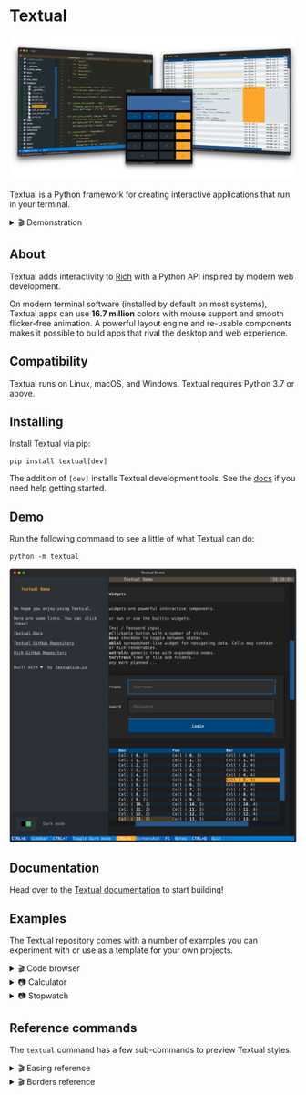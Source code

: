 # Textual

![Textual splash image](https://raw.githubusercontent.com/Textualize/textual/main/imgs/textual.png)

Textual is a Python framework for creating interactive applications that run in your terminal.

<details>  
  <summary> 🎬 Demonstration </summary>
  <hr>
  
A quick run through of some Textual features.
  


https://user-images.githubusercontent.com/554369/197355913-65d3c125-493d-4c05-a590-5311f16c40ff.mov



 </details>



## About

Textual adds interactivity to [Rich](https://github.com/Textualize/rich) with a Python API inspired by modern web development.

On modern terminal software (installed by default on most systems), Textual apps can use **16.7 million** colors with mouse support and smooth flicker-free animation. A powerful layout engine and re-usable components makes it possible to build apps that rival the desktop and web experience. 

## Compatibility

Textual runs on Linux, macOS, and Windows. Textual requires Python 3.7 or above.

## Installing

Install Textual via pip:

```
pip install textual[dev]
```

The addition of `[dev]` installs Textual development tools. See the [docs](https://textual.textualize.io/getting_started/) if you need help getting started.

## Demo

Run the following command to see a little of what Textual can do:

```
python -m textual
```

![Textual demo](https://raw.githubusercontent.com/Textualize/textual/main/imgs/demo.svg)

## Documentation

Head over to the [Textual documentation](http://textual.textualize.io/) to start building!

## Examples

The Textual repository comes with a number of examples you can experiment with or use as a template for your own projects.


<details>
  <summary> 🎬 Code browser </summary>
  <hr>

  This is the [code_browser.py](https://github.com/Textualize/textual/blob/abs-readme-links/examples/code_browser.py) example which clocks in at 61 lines (*including* docstrings and blank lines).

https://user-images.githubusercontent.com/554369/197188237-88d3f7e4-4e5f-40b5-b996-c47b19ee2f49.mov

 </details>


<details>  
  <summary> 📷 Calculator </summary>
  <hr>
  
This is [calculator.py](https://github.com/Textualize/textual/blob/abs-readme-links/examples/calculator.py) which demonstrates Textual grid layouts.
  
![calculator screenshot](https://raw.githubusercontent.com/Textualize/textual/main/imgs/calculator.svg)
</details>


<details>
  <summary> 📷 Stopwatch </summary>
  <hr>

  This is the Stopwatch example from the [tutorial](https://textual.textualize.io/tutorial/).
  
### Light theme 
  
![stopwatch light screenshot](https://raw.githubusercontent.com/Textualize/textual/main/imgs/stopwatch_light.svg)

### Dark theme
  
![stopwatch dark screenshot](https://raw.githubusercontent.com/Textualize/textual/main/imgs/stopwatch_dark.svg)

</details>



## Reference commands

The `textual` command has a few sub-commands to preview Textual styles.

<details>  
  <summary> 🎬 Easing reference </summary>
  <hr>
  
This is the *easing* reference which demonstrates the easing parameter on animation, with both movement and opacity. You can run it with the following command:
  
```bash
textual easing
```


https://user-images.githubusercontent.com/554369/196157100-352852a6-2b09-4dc8-a888-55b53570aff9.mov


 </details>

<details>  
  <summary> 🎬 Borders reference </summary>
  <hr>
  
This is the borders reference which demonstrates some of the borders styles in Textual. You can run it with the following command:
  
```bash
textual borders
```


https://user-images.githubusercontent.com/554369/196158235-4b45fb78-053d-4fd5-b285-e09b4f1c67a8.mov


  
</details>
